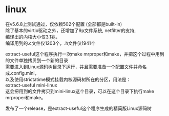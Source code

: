 # linux
在v5.6.8上测试通过，仅依赖502个配置 (全部都是built-in) <br/>
除了基本的virtio驱动之外，还增加了9p文件系统, netfilter的支持,<br/>
编译出的内核大小仅3.1兆，<br/>
编译用到的.c文件仅1203个，.h文件仅1941个<br/>

extract-useful这个程序执行一次make mrproper和make，并把这个过程中用到的文件单独拷贝到一个新的目录<br/>
需要进入到Linux源码树目录下运行，并且需要准备一个配置文件并命名成.config.mini，<br/>
以及使用strictatime模式挂载内核源码树所在的分区，用法是：<br/>
extract-useful mini-linux <br/>
这会把用到的文件拷贝到mini-linux这个目录，可以在这个目录下执行make mrproper和make。<br/>

发布了一个release，是extract-useful这个程序生成的精简版Linux源码树
